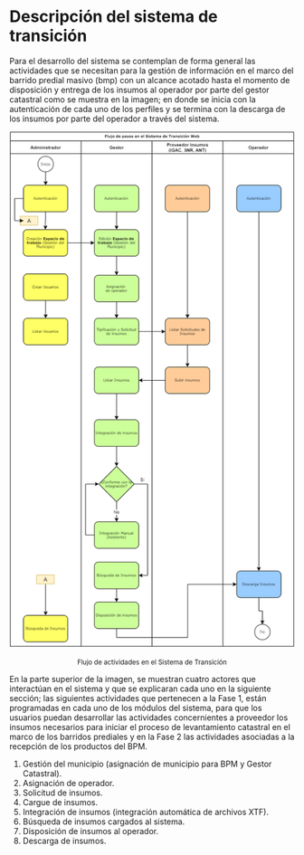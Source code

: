 # Descripción del sistema de transición

Para el desarrollo del sistema se contemplan de forma general las actividades que se necesitan para la gestión de información en el marco del barrido predial masivo (bmp) con un alcance acotado hasta el momento de disposición y entrega de los insumos al operador por parte del gestor catastral como se muestra en la imagen; en donde se inicia con la autenticación de cada uno de los perfiles y se termina con la descarga de los insumos por parte del operador a través del sistema. 

![flujo](images/flujo.png) <center><small>Flujo de actividades en el Sistema de Transición</small></center> 

En la parte superior de la imagen, se muestran cuatro actores que interactúan en el sistema y que se explicaran cada uno en la siguiente sección; las siguientes actividades que pertenecen a la Fase 1, están programadas en cada uno de los módulos del sistema, para que los usuarios puedan desarrollar las actividades concernientes a proveedor los insumos necesarios para iniciar el proceso de levantamiento catastral en el marco de los barridos prediales y en la Fase 2 las actividades asociadas a la recepción de los productos del BPM.

1. Gestión del municipio (asignación de municipio para BPM y Gestor Catastral).
2. Asignación de operador.
3. Solicitud de insumos.
4. Cargue de insumos.
5. Integración de insumos (integración automática de archivos XTF).
6. Búsqueda de insumos cargados al sistema.
7. Disposición de insumos al operador.
8. Descarga de insumos.

